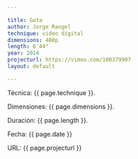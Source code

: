 ```yaml
---

title: Gota
author: Jorge Rangel
technique: video digital
dimensions: 480p
length: 6'44"
year: 2014
projecturl: https://vimeo.com/100379907
layout: default

---
```


Técnica: {{ page.technique }}.

Dimensiones: {{ page.dimensions }}.

Duración: {{ page.length }}.

Fecha: {{ page.date }}

URL: {{ page.projecturl }}